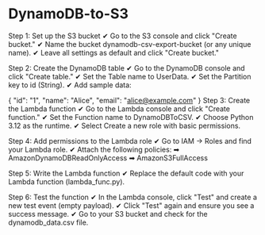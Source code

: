 # DynamoDB-to-S3

Step 1: Set up the S3 bucket
✔ Go to the S3 console and click "Create bucket."
✔ Name the bucket dynamodb-csv-export-bucket (or any unique name).
✔ Leave all settings as default and click "Create bucket."

Step 2: Create the DynamoDB table
✔ Go to the DynamoDB console and click "Create table."
✔ Set the Table name to UserData.
✔ Set the Partition key to id (String).
✔ Add sample data:

{
  "id": "1",
  "name": "Alice",
  "email": "alice@example.com"
}
Step 3: Create the Lambda function
✔ Go to the Lambda console and click "Create function."
✔ Set the Function name to DynamoDBToCSV.
✔ Choose Python 3.12 as the runtime.
✔ Select Create a new role with basic permissions.

Step 4: Add permissions to the Lambda role
✔ Go to IAM → Roles and find your Lambda role.
✔ Attach the following policies:
➡ AmazonDynamoDBReadOnlyAccess
➡ AmazonS3FullAccess

Step 5: Write the Lambda function
✔ Replace the default code with your Lambda function (lambda_func.py).

Step 6: Test the function
✔ In the Lambda console, click "Test" and create a new test event (empty payload).
✔ Click "Test" again and ensure you see a success message.
✔ Go to your S3 bucket and check for the dynamodb_data.csv file.
